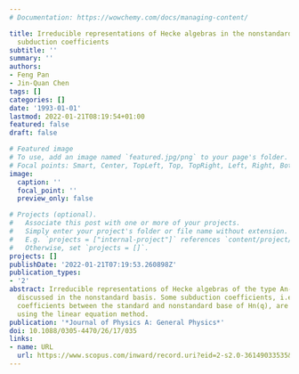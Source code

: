 ```yaml
---
# Documentation: https://wowchemy.com/docs/managing-content/

title: Irreducible representations of Hecke algebras in the nonstandard basis and
  subduction coefficients
subtitle: ''
summary: ''
authors:
- Feng Pan
- Jin-Quan Chen
tags: []
categories: []
date: '1993-01-01'
lastmod: 2022-01-21T08:19:54+01:00
featured: false
draft: false

# Featured image
# To use, add an image named `featured.jpg/png` to your page's folder.
# Focal points: Smart, Center, TopLeft, Top, TopRight, Left, Right, BottomLeft, Bottom, BottomRight.
image:
  caption: ''
  focal_point: ''
  preview_only: false

# Projects (optional).
#   Associate this post with one or more of your projects.
#   Simply enter your project's folder or file name without extension.
#   E.g. `projects = ["internal-project"]` references `content/project/deep-learning/index.md`.
#   Otherwise, set `projects = []`.
projects: []
publishDate: '2022-01-21T07:19:53.260898Z'
publication_types:
- '2'
abstract: Irreducible representations of Hecke algebras of the type An-1, Hn(q), are
  discussed in the nonstandard basis. Some subduction coefficients, i.e. the transformation
  coefficients between the standard and nonstandard base of Hn(q), are derived by
  using the linear equation method.
publication: '*Journal of Physics A: General Physics*'
doi: 10.1088/0305-4470/26/17/035
links:
- name: URL
  url: https://www.scopus.com/inward/record.uri?eid=2-s2.0-36149033535&doi=10.1088%2f0305-4470%2f26%2f17%2f035&partnerID=40&md5=dc6dcaa11bd92a3eac76991e92df58e8
---
```

